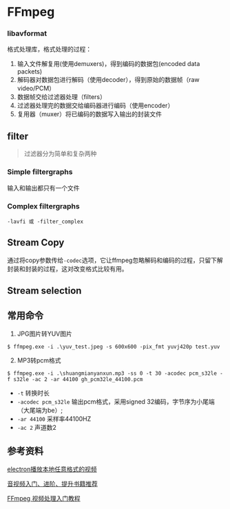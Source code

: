 # FFmpeg

### libavformat 

格式处理库，格式处理的过程：

1. 输入文件解复用(使用demuxers)，得到编码的数据包(encoded data packets)
2. 解码器对数据包进行解码（使用decoder），得到原始的数据帧（raw video/PCM）
3. 数据帧交给过滤器处理（filters）
4. 过滤器处理完的数据交给编码器进行编码（使用encoder）
5. 复用器（muxer）将已编码的数据写入输出的封装文件

## filter

> 过滤器分为简单和复杂两种

### Simple filtergraphs

输入和输出都只有一个文件

### Complex filtergraphs

```shell
-lavfi 或 -filter_complex
```

## Stream Copy

通过将copy参数传给`-codec`选项，它让ffmpeg忽略解码和编码的过程，只留下解封装和封装的过程，这对改变格式比较有用。

## Stream selection



## 常用命令

1. JPG图片转YUV图片

```shell
$ ffmpeg.exe -i .\yuv_test.jpeg -s 600x600 -pix_fmt yuvj420p test.yuv
```

2. MP3转pcm格式

```shell
$ ffmpeg.exe -i .\shuangmianyanxun.mp3 -ss 0 -t 30 -acodec pcm_s32le -f s32le -ac 2 -ar 44100 gh_pcm32le_44100.pcm
```

+ ``-t`` 转换时长
+ ``-acodec pcm_s32le`` 输出pcm格式，采用signed 32编码，字节序为小尾端（大尾端为be）;
+ ``-ar 44100`` 采样率44100HZ
+ ``-ac 2`` 声道数2





## 参考资料

[electron播放本地任意格式的视频](https://blog.csdn.net/daodfs111/article/details/108370254)

[音视频入门、进阶、提升书籍推荐](https://blog.csdn.net/taotao86520/article/details/115689772)

[FFmpeg 视频处理入门教程](https://www.ruanyifeng.com/blog/2020/01/ffmpeg.html)

